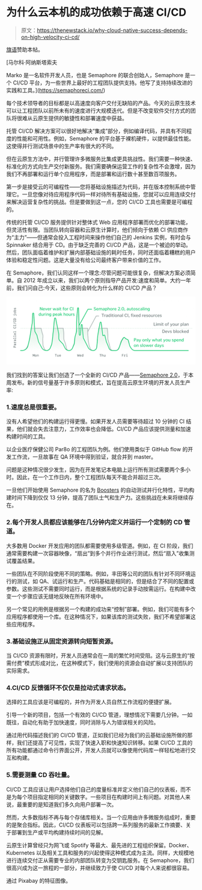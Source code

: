 # 为什么云本机的成功依赖于高速 CI/CD

> 原文：<https://thenewstack.io/why-cloud-native-success-depends-on-high-velocity-ci-cd/>

[旗语](https://semaphoreci.com/)赞助本帖。

 [马尔科·阿纳斯塔索夫

Marko 是一名软件开发人员，也是 Semaphore 的联合创始人，Semaphore 是一个 CI/CD 平台，为一些世界上最好的工程团队提供支持。他写了支持持续改进的实践和工具。](https://semaphoreci.com/) 

每个技术领导者的目标都是以高速度向客户交付无缺陷的产品。今天的云原生技术可以让工程团队以前所未有的速度进行大规模迭代。但是不改变软件交付方式的团队将很难从云原生提供的敏捷性和部署速度中获益。

托管 CI/CD 解决方案可以很好地解决“集成”部分，例如编译代码，并具有不同程度的性能和可用性。例如，Semaphore 的平台基于裸机硬件，以提供最佳性能。这使得并行测试场景中的生产率有很大的不同。

但在云原生方法中，并行管理许多微服务比集成更具挑战性。我们需要一种快速、标准化的方式向生产交付新服务。我们需要确保运营工作的复杂性不会激增，因为我们不再部署和运行单个应用程序，而是部署和运行数十甚至数百项服务。

第一步是接受云的可编程性——您将基础设施描述为代码，并在版本控制系统中管理它。一旦您像对待应用程序代码一样对待所有基础设施，您就可以应用连续交付来解决运营复杂性的挑战。但是要做到这一点，您的 CI/CD 工具也需要是可编程的。

传统的托管 CI/CD 服务提供针对整体式 Web 应用程序部署而优化的部署功能，但灵活性有限。当团队转向容器和云原生计算时，他们倾向于依赖 CI 供应商作为“主力”——但通常会投入工程时间来操作他们自己的 Jenkins 实例，有时会与 Spinnaker 结合用于 CD。由于缺乏完善的 CI/CD 产品，这是一个被迫的举动。然后，团队面临着维护和扩展内部基础设施的耗时任务，同时还面临着糟糕的用户体验和稳定性问题。这是大量没有给公司最终客户带来价值的工作。

在 Semaphore，我们认同这样一个理念:尽管问题可能很复杂，但解决方案必须简单。自 2012 年成立以来，我们以两个原则指导产品开发:速度和简单。大约一年前，我们问自己:今天，这些原则会转化为什么样的 CI/CD 产品？

![](img/094058775cc11e4d8869dffbb07547e8.png)

我们找到的答案让我们创造了一个全新的 CI/CD 产品——[Semaphore 2.0](https://semaphoreci.com/blog/2018/11/06/semaphore-2-0-launched.html)，于本周发布。新的信号量基于许多原则和模式，旨在提高云原生环境的开发人员生产率:

### 1.速度总是很重要。

没有人希望他们的构建运行得更慢。如果开发人员需要等待超过 10 分钟的 CI 结果，他们就会失去注意力，工作效率也会降低。CI/CD 产品应该提供测量和加速构建时间的工具。

以企业医疗保健公司 Par8o 的工程团队为例。他们使用类似于 GitHub flow 的开发工作流，一旦故事在 QA 环境中得到验证，就合并到 master。

问题是这种情况很少发生，因为在开发笔记本电脑上运行所有测试需要两个多小时。因此，在一个工作日内，整个工程团队每天不能合并超过三次。

一旦他们开始使用 Semaphore 的名为 [Boosters](https://semaphoreci.com/landers/boosters-rails) 的自动测试并行化特性，平均构建时间下降到仅仅 13 分钟，提高了团队士气和生产力。这些挑战在未来将继续存在。

### 2.每个开发人员都应该能够在几分钟内定义并运行一个定制的 CD 管道。

大多数用 Docker 开发应用的团队都需要使用多级管道。例如，在 CI 阶段，我们通常需要构建一次容器映像，“扇出”到多个并行作业进行测试，然后“扇入”收集测试覆盖结果。

一些团队在不同阶段使用不同的策略。例如，丰田等公司的团队有针对不同环境运行的测试，如 QA、试运行和生产。代码基础是相同的，但是结合了不同的配置或参数。这些测试不需要同时运行，而是根据系统的记录手动按需运行。在构建中改变一个步骤应该无缝地反映在所有环境中。

另一个常见的用例是根据另一个构建的成功来“控制”部署。例如，我们可能有多个应用程序都使用一个库。在这种情况下，如果该库的测试失败，我们不希望部署这些应用程序。

### 3.基础设施正从固定资源转向短暂资源。

当 CI/CD 资源有限时，开发人员通常会在一周的繁忙时间受阻。这与云原生的“按需付费”模式形成对比，在这种模式下，我们使用的资源会自动扩展以支持团队的实际需求。

### 4.CI/CD 反馈循环不仅仅是拉动式请求状态。

选择的工具应该是可编程的，并作为开发人员自然工作流程的便捷扩展。

引导一个新的项目，包括一个有效的 CI/CD 管道，理想情况下需要几分钟。一如既往，自动化有助于加快速度，同时消除与人为错误相关的风险。

通过用代码描述我们的 CI/CD 管道，正如我们已经为我们的云基础设施所做的那样，我们还提高了可见性，实现了快速入职和快速知识转移。如果 CI/CD 工具的所有功能都通过命令行界面公开，开发人员就可以像使用代码库一样轻松地进行交互和构建。

### 5.需要测量 CD 吞吐量。

CI/CD 工具应该让用户选择他们自己的度量标准并定义他们自己的仪表板，而不是为每个项目指定相同的关键数字。一些项目在构建时间上有问题。对其他人来说，最重要的是知道我们多久向用户部署一次。

然而，大多数指标不再与每个存储库相关。当一个应用由许多微服务组成时，重要的是聚合指标。因此，CI/CD 仪表板可以包括跨一系列服务的最新工作摘要、关于部署到生产或平均构建持续时间的见解。

云原生计算曾经只为网飞或 Spotify 等最大、最先进的工程组织保留。Docker、Kubernetes 以及相关工具和服务的兴起使得这种模式成为主流。同样，大规模地进行连续交付正从需要专业的内部团队转变为交钥匙服务。在 Semaphore，我们很高兴成为这一旅程的一部分，并继续致力于使 CI/CD 对每个人来说都很容易。

通过 Pixabay 的特征图像。

<svg xmlns:xlink="http://www.w3.org/1999/xlink" viewBox="0 0 68 31" version="1.1"><title>Group</title> <desc>Created with Sketch.</desc></svg>